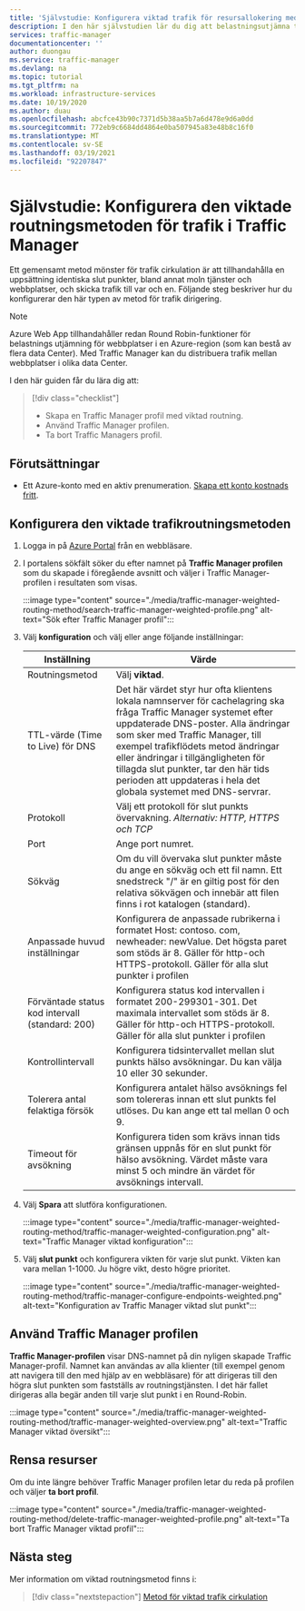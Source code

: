 ```yaml
---
title: 'Självstudie: Konfigurera viktad trafik för resursallokering med Azure Traffic Manager'
description: I den här självstudien lär du dig att belastningsutjämna trafik med en Round-Robin-metod i Traffic Manager
services: traffic-manager
documentationcenter: ''
author: duongau
ms.service: traffic-manager
ms.devlang: na
ms.topic: tutorial
ms.tgt_pltfrm: na
ms.workload: infrastructure-services
ms.date: 10/19/2020
ms.author: duau
ms.openlocfilehash: abcfce43b90c7371d5b38aa5b7a6d478e9d6a0dd
ms.sourcegitcommit: 772eb9c6684dd4864e0ba507945a83e48b8c16f0
ms.translationtype: MT
ms.contentlocale: sv-SE
ms.lasthandoff: 03/19/2021
ms.locfileid: "92207847"
---
```

# <a name="tutorial-configure-the-weighted-traffic-routing-method-in-traffic-manager"></a>Självstudie: Konfigurera den viktade routningsmetoden för trafik i Traffic Manager

Ett gemensamt metod mönster för trafik cirkulation är att tillhandahålla en uppsättning identiska slut punkter, bland annat moln tjänster och webbplatser, och skicka trafik till var och en. Följande steg beskriver hur du konfigurerar den här typen av metod för trafik dirigering.

> [!NOTE]
> Azure Web App tillhandahåller redan Round Robin-funktioner för belastnings utjämning för webbplatser i en Azure-region (som kan bestå av flera data Center). Med Traffic Manager kan du distribuera trafik mellan webbplatser i olika data Center.

I den här guiden får du lära dig att:
> [!div class="checklist"]
> - Skapa en Traffic Manager profil med viktad routning.
> - Använd Traffic Manager profilen.
> - Ta bort Traffic Managers profil.

## <a name="prerequisites"></a>Förutsättningar

* Ett Azure-konto med en aktiv prenumeration. [Skapa ett konto kostnads fritt](https://azure.microsoft.com/free/).

## <a name="configure-the-weighted-traffic-routing-method"></a>Konfigurera den viktade trafikroutningsmetoden

1. Logga in på [Azure Portal](https://portal.azure.com) från en webbläsare.

1. I portalens sökfält söker du efter namnet på **Traffic Manager profilen** som du skapade i föregående avsnitt och väljer i Traffic Manager-profilen i resultaten som visas.

    :::image type="content" source="./media/traffic-manager-weighted-routing-method/search-traffic-manager-weighted-profile.png" alt-text="Sök efter Traffic Manager profil":::

1. Välj **konfiguration** och välj eller ange följande inställningar:

    | Inställning         | Värde                                              |
    | ---             | ---                                                |
    | Routningsmetod            | Välj **viktad**. |    
    | TTL-värde (Time to Live) för DNS | Det här värdet styr hur ofta klientens lokala namnserver för cachelagring ska fråga Traffic Manager systemet efter uppdaterade DNS-poster. Alla ändringar som sker med Traffic Manager, till exempel trafikflödets metod ändringar eller ändringar i tillgängligheten för tillagda slut punkter, tar den här tids perioden att uppdateras i hela det globala systemet med DNS-servrar. |
    | Protokoll    | Välj ett protokoll för slut punkts övervakning. *Alternativ: HTTP, HTTPS och TCP* |
    | Port | Ange port numret. |
    | Sökväg | Om du vill övervaka slut punkter måste du ange en sökväg och ett fil namn. Ett snedstreck "/" är en giltig post för den relativa sökvägen och innebär att filen finns i rot katalogen (standard). |
    | Anpassade huvud inställningar | Konfigurera de anpassade rubrikerna i formatet Host: contoso. com, newheader: newValue. Det högsta paret som stöds är 8. Gäller för http-och HTTPS-protokoll. Gäller för alla slut punkter i profilen |
    | Förväntade status kod intervall (standard: 200) | Konfigurera status kod intervallen i formatet 200-299301-301. Det maximala intervallet som stöds är 8. Gäller för http-och HTTPS-protokoll. Gäller för alla slut punkter i profilen |
    | Kontrollintervall | Konfigurera tidsintervallet mellan slut punkts hälso avsökningar. Du kan välja 10 eller 30 sekunder. |
    | Tolerera antal felaktiga försök | Konfigurera antalet hälso avsöknings fel som tolereras innan ett slut punkts fel utlöses. Du kan ange ett tal mellan 0 och 9. | 
    | Timeout för avsökning | Konfigurera tiden som krävs innan tids gränsen uppnås för en slut punkt för hälso avsökning. Värdet måste vara minst 5 och mindre än värdet för avsöknings intervall. |

1. Välj **Spara** att slutföra konfigurationen.

    :::image type="content" source="./media/traffic-manager-weighted-routing-method/traffic-manager-weighted-configuration.png" alt-text="Traffic Manager viktad konfiguration"::: 

1. Välj **slut punkt** och konfigurera vikten för varje slut punkt. Vikten kan vara mellan 1-1000. Ju högre vikt, desto högre prioritet.  

    :::image type="content" source="./media/traffic-manager-weighted-routing-method/traffic-manager-configure-endpoints-weighted.png" alt-text="Konfiguration av Traffic Manager viktad slut punkt"::: 

## <a name="use-the-traffic-manager-profile"></a>Använd Traffic Manager profilen

**Traffic Manager-profilen** visar DNS-namnet på din nyligen skapade Traffic Manager-profil. Namnet kan användas av alla klienter (till exempel genom att navigera till den med hjälp av en webbläsare) för att dirigeras till den högra slut punkten som fastställs av routningstjänsten. I det här fallet dirigeras alla begär anden till varje slut punkt i en Round-Robin.

:::image type="content" source="./media/traffic-manager-weighted-routing-method/traffic-manager-weighted-overview.png" alt-text="Traffic Manager viktad översikt"::: 

## <a name="clean-up-resources"></a>Rensa resurser

Om du inte längre behöver Traffic Manager profilen letar du reda på profilen och väljer **ta bort profil**.

:::image type="content" source="./media/traffic-manager-weighted-routing-method/delete-traffic-manager-weighted-profile.png" alt-text="Ta bort Traffic Manager viktad profil":::

## <a name="next-steps"></a>Nästa steg

Mer information om viktad routningsmetod finns i:

> [!div class="nextstepaction"]
> [Metod för viktad trafik cirkulation](traffic-manager-routing-methods.md#weighted)
